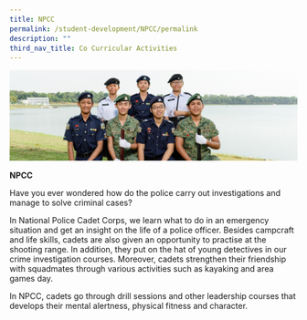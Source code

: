 ```yaml
---
title: NPCC
permalink: /student-development/NPCC/permalink
description: ""
third_nav_title: Co Curricular Activities
---
```

![](/images/Uniformed-Groups-banner.jpg)

**NPCC**

Have you ever wondered how do the police carry out investigations and manage to solve criminal cases?

In National Police Cadet Corps, we learn what to do in an emergency situation and get an insight on the life of a police officer. Besides campcraft and life skills, cadets are also given an opportunity to practise at the shooting range. In addition, they put on the hat of young detectives in our crime investigation courses. Moreover, cadets strengthen their friendship with squadmates through various activities such as kayaking and area games day.

In NPCC, cadets go through drill sessions and other leadership courses that develops their mental alertness, physical fitness and character.
